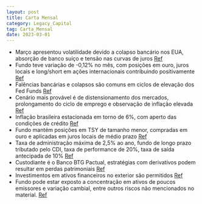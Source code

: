 ```yaml
---
layout: post
title: Carta Mensal
category: Legacy_Capital
tag: Carta_Mensal
date: 2023-03-01
---
```


- Março apresentou volatilidade devido a colapso bancário nos EUA, absorção de banco suíço e tensão nas curvas de juros
<a href="#" onclick="search_on_pdf('Fed Funds provocaram falências bancárias, colapso de fundos de investimento, ou mesmo de mercados o')">Ref</a>
- Fundo teve variação de -0,12% no mês, com posições em ouro, juros locais e long/short em ações internacionais contribuindo positivamente
<a href="#" onclick="search_on_pdf('meses. As posições compradas em ouro, aplicadas em juros locais, e long/short em ações internaciona')">Ref</a>
- Falências bancárias e colapsos são comuns em ciclos de elevação dos Fed Funds
<a href="#" onclick="search_on_pdf('Fed Funds provocaram falências bancárias, colapso de fundos de investimento, ou mesmo de mercados o')">Ref</a>
- Cenário mais provável é de distensionamento dos mercados, prolongamento do ciclo de emprego e observação de inflação elevada
<a href="#" onclick="search_on_pdf('A despeito de toda a incerteza, o cenário mais provável, em nossa visão, passa pela continuidade do')">Ref</a>
- Inflação brasileira estacionada em torno de 6%, com aperto das condições de crédito
<a href="#" onclick="search_on_pdf('Projetamos inflação de 6,4% em 2023 e de 5,1% em 2024. O quadro local segue incompatível com reduçã')">Ref</a>
- Fundo mantém posições em TSY de tamanho menor, compradas em ouro e aplicadas em juros locais de médio prazo
<a href="#" onclick="search_on_pdf('deve se beneficiar da fraqueza do USD. No plano local, mantemos posições aplicadas em juros de médi')">Ref</a>
- Taxa de administração máxima de 2,5% ao ano, fundo de longo prazo tributado pelo CDI, taxa de performance de 20%, taxa de saída antecipada de 10%
<a href="#" onclick="search_on_pdf('Taxa de performance Taxa de saída antecipada² Taxa de administração¹ 10% sobre o valor resgatado')">Ref</a>
- Custodiante é o Banco BTG Pactual, estratégias com derivativos podem resultar em perdas patrimoniais
<a href="#" onclick="search_on_pdf('carteira, de qualquer mecanismo de seguro ou, ainda, pelo Fundo Garantidor de Crédito - FGC. Este fu')">Ref</a>
- Investimentos em ativos financeiros no exterior são permitidos
<a href="#" onclick="search_on_pdf('prejuízo do fundo. Este fundo está autorizado a realizar aplicações em ativos financeiros no exterio')">Ref</a>
- Fundo pode estar exposto a concentração em ativos de poucos emissores e variação cambial, entre outros riscos não mencionados no material.
<a href="#" onclick="search_on_pdf('riscos não mencionados neste material. Fundos Multimercados com renda variável podem estar expostos ')">Ref</a>
